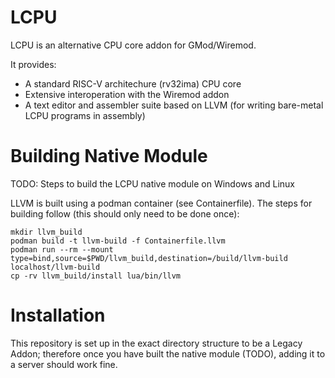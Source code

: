 # LCPU

LCPU is an alternative CPU core addon for GMod/Wiremod.

It provides:

- A standard RISC-V architechure (rv32ima) CPU core
- Extensive interoperation with the Wiremod addon
- A text editor and assembler suite based on LLVM (for writing bare-metal LCPU programs in assembly)

# Building Native Module

TODO: Steps to build the LCPU native module on Windows and Linux


LLVM is built using a podman container (see Containerfile). The steps for building follow (this should only need to be done once):

```
mkdir llvm_build
podman build -t llvm-build -f Containerfile.llvm
podman run --rm --mount type=bind,source=$PWD/llvm_build,destination=/build/llvm-build localhost/llvm-build
cp -rv llvm_build/install lua/bin/llvm
```


# Installation

This repository is set up in the exact directory structure to be a Legacy Addon; therefore once you have built the native module (TODO), adding it to a server should work fine.
